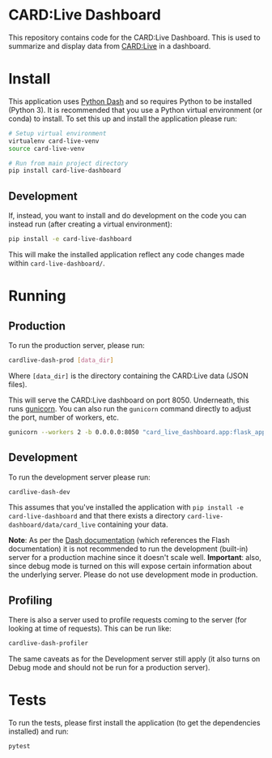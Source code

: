 # CARD:Live Dashboard

This repository contains code for the CARD:Live Dashboard. This is used to summarize and display data from [CARD:Live][] in a dashboard.

# Install

This application uses [Python Dash][] and so requires Python to be installed (Python 3). It is recommended that you use a Python virtual environment (or conda) to install. To set this up and install the application please run:

```bash
# Setup virtual environment
virtualenv card-live-venv
source card-live-venv

# Run from main project directory
pip install card-live-dashboard
```

## Development

If, instead, you want to install and do development on the code you can instead run (after creating a virtual environment):

```bash
pip install -e card-live-dashboard
```

This will make the installed application reflect any code changes made within `card-live-dashboard/`.

# Running

## Production

To run the production server, please run:

```bash
cardlive-dash-prod [data_dir]
```

Where `[data_dir]` is the directory containing the CARD:Live data (JSON files).

This will serve the CARD:Live dashboard on port 8050. Underneath, this runs [gunicorn][]. You can also run the `gunicorn` command directly to adjust the port, number of workers, etc.

```bash
gunicorn --workers 2 -b 0.0.0.0:8050 "card_live_dashboard.app:flask_app(data_dir='[data_dir]')" --timeout 180 --log-level debug
```

## Development

To run the development server please run:

```bash
cardlive-dash-dev
```

This assumes that you've installed the application with `pip install -e card-live-dashboard` and that there exists a directory `card-live-dashboard/data/card_live` containing your data.

**Note**: As per the [Dash documentation][dash-deployment] (which references the Flash documentation) it is not recommended to run the development (built-in) server for a production machine since it doesn't scale well. **Important**: also, since debug mode is turned on this will expose certain information about the underlying server. Please do not use development mode in production.

## Profiling

There is also a server used to profile requests coming to the server (for looking at time of requests). This can be run like:

```bash
cardlive-dash-profiler
```

The same caveats as for the Development server still apply (it also turns on Debug mode and should not be run for a production server).

# Tests

To run the tests, please first install the application (to get the dependencies installed) and run:

```bash
pytest
```

[dash-deployment]: https://dash.plotly.com/deployment
[gunicorn]: https://docs.gunicorn.org
[CARD:Live]: https://card.mcmaster.ca/live
[Python Dash]: https://plotly.com/dash/
